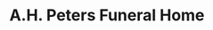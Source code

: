 ---
title: "A.H. Peters Funeral Home"
url: /warren/a-h-peters-funeral-home/
shop: funeral directors
---